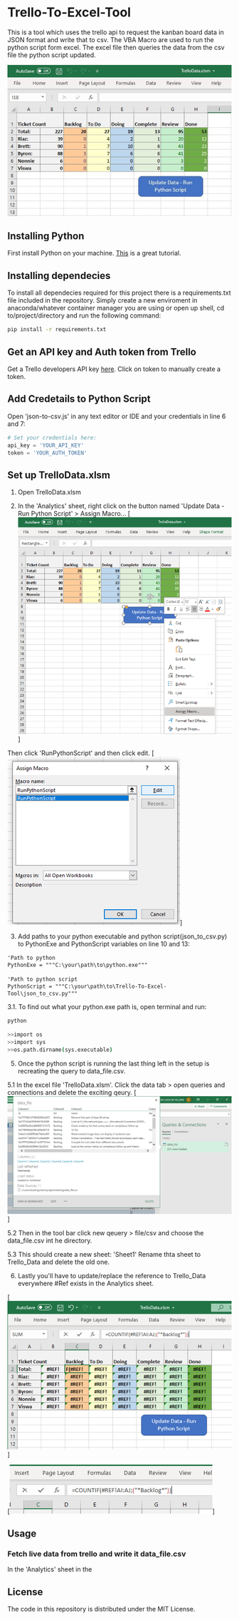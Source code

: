 # Trello-To-Excel-Tool
This is a tool which uses the trello api to request the kanban board data in JSON format and write that to csv. The VBA Macro are used to run the python script form excel. The excel file then queries the data from the csv file the python script updated.

[![Image](./assests/main-img.PNG)](https://github.com/ByronDev121/Trello-To-Excel-Tool/)

Installing Python
--------------
First install Python on your machine. [This](https://www.howtogeek.com/197947/how-to-install-python-on-windows/) is a great tutorial.

Installing dependecies 
--------------
To install all dependecies required for this project there is a requirements.txt file included in the repository. Simply create a new enviroment in anaconda/whatever container manager you are using or open up shell, cd to/project/directory and run the following command:

```bash
pip install -r requirements.txt 
```

Get an API key and Auth token from Trello
--------------
Get a Trello developers API key [here](https://trello.com/app-key/). Click on token to manually create a token.

Add Credetails to Python Script
------
Open 'json-to-csv.js' in any text editor or IDE and your credentials in line 6 and 7:
```python
# Set your credentials here:
api_key = 'YOUR_API_KEY'
token = 'YOUR_AUTH_TOKEN'
```

Set up TrelloData.xlsm 
------
1. Open TrelloData.xlsm 

2. In the 'Analytics' sheet, right click on the button named 'Update Data - Run Python Script' > Assign Macro...
[![Image](./assests/open-marcos-1.png)]

Then click 'RunPythonScript' and then click edit.
[![Image](./assests/open-marcos-2.png)]

3. Add paths to your python executable and python script(json_to_csv.py) to PythonExe and PythonScript variables on line 10 and 13:
```vba
'Path to python
PythonExe = """C:\your\path\to\python.exe"""

'Path to python script
PythonScript = """C:\your\path\to\Trello-To-Excel-Tool\json_to_csv.py"""
```

3.1. To find out what your python.exe path is, open terminal and run:
```bash
python
```

```bash
>>import os
>>import sys
>>os.path.dirname(sys.executable)
```

5. Once the python script is running the last thing left in the setup is recreating the query to data_file.csv. 

5.1 In the excel file 'TrelloData.xlsm'. Click the data tab > open queries and connections and delete the exciting qeury. 
[![Image](./assests/import-data-4.png)]

5.2 Then in the tool bar click new qeuery > file/csv and choose the data_file.csv int he directory.

5.3 This should create a new sheet: 'Sheet1' Rename thta sheet to Trello_Data and delete the old one. 

6. Lastly you'll have to update/replace the reference to Trello_Data everywhere #Ref exists in the Analytics sheet.

[![Image](./assests/import-data-2.png)]

[![Image](./assests/import-data-3.png)]

Usage
--------------
### Fetch live data from trello and write it data_file.csv
In the 'Analytics' sheet in the 

License
-------

The code in this repository is distributed under the MIT License.


